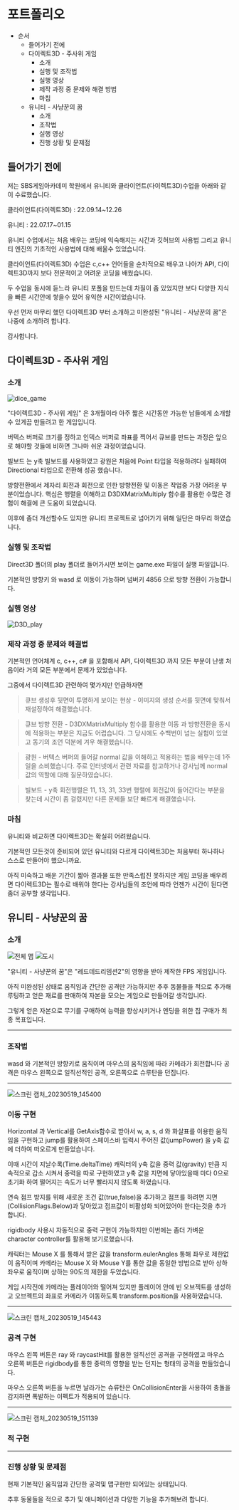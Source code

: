# 포트폴리오

+ 순서
   + 들어가기 전에
   + 다이렉트3D - 주사위 게임
      + 소개
      + 실행 및 조작법
      + 실행 영상
      + 제작 과정 중 문제와 해결 방법
      + 마침
   + 유니티 - 사냥꾼의 꿈
      + 소개
      + 조작법
      + 실행 영상
      + 진행 상황 및 문제점
## 들어가기 전에
저는 SBS게임아카데미 학원에서 유니티와 클라이언트(다이렉트3D)수업을 아래와 같이 수료했습니다.

클라이언트(다이렉트3D) : 22.09.14~12.26

유니티 : 22.07.17~01.15

유니티 수업에서는 처음 배우는 코딩에 익숙해지는 시간과 깃허브의 사용법 그리고 유니티 엔진의 기초적인 사용법에 대해 배울수 있었습니다.

클라이언트(다이렉트3D) 수업은 c,c++ 언어들을 순차적으로 배우고 나아가 API, 다이렉트3D까지 보다 전문적이고 어려운 코딩을 배웠습니다.

두 수업을 동시에 듣느라 유니티 포폴을 만드는데 차질이 좀 있었지만 보다 다양한 지식을 빠른 시간안에 쌓을수 있어 유익한 시간이었습니다.

우선 먼저 마무리 했던 다이렉트3D 부터 소개하고 미완성된 "유니티 - 사냥꾼의 꿈"은 나중에 소개하려 합니다.

감사합니다.
## 다이렉트3D - 주사위 게임
### 소개

![dice_game](https://user-images.githubusercontent.com/109446732/212500352-4ea5d733-ee92-496b-bb8c-d99b003948db.png)

"다이렉트3D - 주사위 게임" 은 3개월이라 아주 짧은 시간동안 가능한 남들에게 소개할수 있게끔 만들려고 한 게임입니다.

버텍스 버퍼로 크기를 정하고 인덱스 버퍼로 좌표를 찍어서 큐브를 만드는 과정은 앞으로 해야할 것들에 비하면 그나마 쉬운 과정이었습니다.

빌보드 는 y축 빌보드를 사용하였고 광원은 처음에 Point 타입을 적용하려다 실패하여 Directional 타입으로 전환해 성공 했습니다.

방향전환에서 제자리 회전과 회전으로 인한 방향전환 및 이동은 작업중 가장 어려운 부분이었습니다.
핵심은 행렬을 이해하고 D3DXMatrixMultiply 함수를 활용한 수많은 경험이 해결에 큰 도움이 되었습니다.

이후에 좀더 개선할수도 있지만 유니티 프로젝트로 넘어가기 위해 일단은 마무리 하였습니다.
### 실행 및 조작법

Direct3D 폴더의 play 폴더로 들어가시면 보이는 game.exe 파일이 실행 파일입니다.

기본적인 방향키 와 wasd 로 이동이 가능하며 넘버키 4856 으로 방향 전환이 가능합니다.
### 실행 영상

![D3D_play](https://user-images.githubusercontent.com/109446732/212500636-b931c40e-681d-4189-9cc4-957a8868e22e.gif)
### 제작 과정 중 문제와 해결법

기본적인 언어체계 c, c++, c# 을 포함해서 API, 다이렉트3D 까지 모든 부분이 난생 처음이라 거의 모든 부분에서 문제가 있었습니다.

그중에서 다이렉트3D 관련하여 몇가지만 언급하자면

> 큐브 생성후 뒷면이 투명하게 보이는 현상 - 이미지의 생성 순서를 뒷면에 맞춰서 재설정하여 해결했습니다.

> 큐브 방향 전환 - D3DXMatrixMultiply 함수를 활용한 이동 과 방향전환을 동시에 적용하는 부분은 지금도 어렵습니다. 그 당시에도 수백번이 넘는 실험이 있었고 동기의 조언 덕분에 겨우 해결했습니다.

> 광원 - 버텍스 버퍼의 들어갈 normal 값을 이해하고 적용하는 법을 배우는데 1주일을 소비했습니다. 주로 인터넷에서 관련 자료를 참고하거나 강사님께 normal 값의 역할에 대해 질문하였습니다.

> 빌보드 - y축 회전행렬은 11, 13, 31, 33번 행렬에 회전값이 들어간다는 부분을 찾는데 시간이 좀 걸렸지만 다른 문제들 보단 빠르게 해결했습니다.
### 마침

유니티와 비교하면 다이렉트3D는 확실히 어려웠습니다.

기본적인 모든것이 준비되어 있던 유니티와 다르게 다이렉트3D는 처음부터 하나하나 스스로 만들어야 했으니까요.

아직 미숙하고 배운 기간이 짧아 결과물 또한 만족스럽진 못하지만 게임 코딩을 배우려면 다이렉트3D는 필수로 배워야 한다는 강사님들의 조언에 따라 언젠가 시간이 된다면 좀더 공부할 생각입니다.
## 유니티 - 사냥꾼의 꿈
### 소개
![전체 맵](https://user-images.githubusercontent.com/109446732/230705667-2c889450-cd4e-4559-a292-5f3a39f47b1b.png)
![도시](https://user-images.githubusercontent.com/109446732/230705680-b781372c-ffcc-4e48-9275-5120228b1d19.png)

"유니티 - 사냥꾼의 꿈"은 "레드데드리뎀션2"의 영향을 받아 제작한 FPS 게임입니다.

아직 미완성된 상태로 움직임과 간단한 공격만 가능하지만 추후 동물들을 적으로 추가해 루팅하고 얻은 재료를 판매하여 자본을 모으는 게임으로 만들어갈 생각입니다.

그렇게 얻은 자본으로 무기를 구매하여 능력을 향상시키거나 엔딩을 위한 집 구매가 최종 목표입니다.

----

### 조작법

wasd 와 기본적인 방향키로 움직이며 마우스의 움직임에 따라 카메라가 회전합니다
공격은 마우스 왼쪽으로 일직선적인 공격, 오른쪽으로 슈루탄을 던집니다.

----

![스크린 캡처_20230519_145400](https://github.com/nimonemo434/Hunter_project_V2/assets/109446732/f48e54db-92d4-4139-bba7-93d3af36000c)

### 이동 구현

Horizontal 과 Vertical를 GetAxis함수로 받아서 w, a, s, d 와 화살표를 이용한 움직임을 구현하고 jump를 활용하여 스페이스바 입력시 주어진 값(jumpPower)
을 y축 값에 더하여 떠오르게 만들었습니다.

이때 시간이 지날수록(Time.deltaTime) 캐릭터의 y축 값을 중력 값(gravity) 만큼 지속적으로 갑소 시켜서 중력을 따로 구현하였고
y축 값을 지면에 닿아있을때 마다 0으로 초기화 하여 떨어지는 속도가 너무 빨라지지 않도록 하였습니다.

연속 점프 방지를 위해 새로운 조건 값(true,false)을 추가하고 점프를 하려면 지면(CollisionFlags.Below)과 닿아있고 점프값이 비활성화 되어있어야 한다는것을 추가합니다.

rigidbody 사용시 자동적으로 중력 구현이 가능하지만 이번에는 좀더 가벼운 character controller를 활용해 보기로했습니다.

캐릭터는 Mouse X 를 통해서 받은 값을 transform.eulerAngles 통해 좌우로 제한없이 움직이며 카메라는 Mouse X 와 Mouse Y를 통한 값을 동일한 방법으로 받아 상하좌우로 움직이며
상하는 90도의 제한을 두었습니다.

게임 시작전에 카메라는 플레이어와 떨어져 있지만 플레이어 안에 빈 오브젝트를 생성하고 오브젝트의 좌표로 카메라가 이동하도록 transform.position을 사용하였습니다.

----

![스크린 캡처_20230519_145443](https://github.com/nimonemo434/Hunter_project_V2/assets/109446732/9d6f1f63-8015-47e7-9289-264fae7e3ac2)

### 공격 구현

마우스 왼쪽 버튼은 ray 와 raycastHit를 활용한 일직선인 공격을 구현하였고 마우스 오른쪽 버튼은 rigidbody를 통한 중력의 영향을 받는 던지는 형태의 공격을 만들었습니다.

마우스 오른쪽 버튼을 누르면 날라가는 슈류탄은 OnCollisionEnter을 사용하여 충돌을 감지하면 폭발하는 이펙트가 적용되어 있습니다.

----

![스크린 캡처_20230519_151139](https://github.com/nimonemo434/Hunter_project_V2/assets/109446732/7763ddb3-6f14-4d21-9e64-dd97697b71ed)

### 적 구현

----

### 진행 상황 및 문제점

현재 기본적인 움직임과 간단한 공격및 맵구현만 되어있는 상태입니다.

추후 동물들을 적으로 추가 및 애니메이션과 다양한 기능을 추가해보려 합니다.
